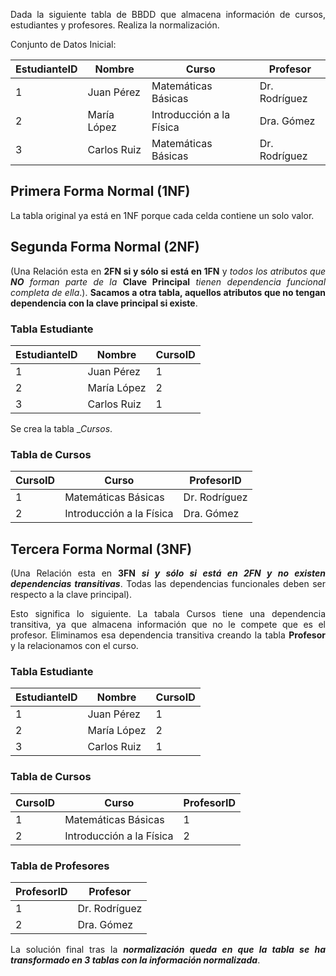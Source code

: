 <div align="justify">

Dada la siguiente tabla de BBDD que almacena información de cursos, estudiantes y profesores. Realiza la normalización.

Conjunto de Datos Inicial:


| EstudianteID | Nombre      | Curso                   | Profesor       |
|--------------|-------------|-------------------------|----------------|
| 1            | Juan Pérez  | Matemáticas Básicas     | Dr. Rodríguez   |
| 2            | María López | Introducción a la Física| Dra. Gómez      |
| 3            | Carlos Ruiz | Matemáticas Básicas     | Dr. Rodríguez   |


## Primera Forma Normal (1NF)

La tabla original ya está en 1NF porque cada celda contiene un solo valor.

## Segunda Forma Normal (2NF)

(Una Relación esta en __2FN si y sólo si está en 1FN__ y _todos los atributos que_ ___NO___ _forman parte de la_ __Clave Principal__ _tienen dependencia funcional completa de ella_.). __Sacamos a otra tabla, aquellos atributos que no tengan dependencia con la clave principal si existe__.

### Tabla Estudiante

| EstudianteID | Nombre      | CursoID | 
|--------------|-------------|---------|
| 1            | Juan Pérez  | 1       | 
| 2            | María López | 2       | 
| 3            | Carlos Ruiz | 1       |

Se crea la tabla __Cursos_.

### Tabla de Cursos

| CursoID | Curso                   | ProfesorID    |
|---------|-------------------------|---------------|
| 1       | Matemáticas Básicas     | Dr. Rodríguez |
| 2       | Introducción a la Física| Dra. Gómez |


## Tercera Forma Normal (3NF)

(Una Relación esta en __3FN__ ___si y sólo si está en 2FN y no existen dependencias transitivas___. Todas las dependencias funcionales deben ser respecto a la clave principal).

Esto significa lo siguiente. La tabala Cursos tiene una dependencia transitiva, ya que almacena información que no le compete que es el profesor. Eliminamos esa dependencia transitiva creando la tabla __Profesor__ y la relacionamos con el curso.

### Tabla Estudiante


| EstudianteID | Nombre      | CursoID |
|--------------|-------------|---------|
| 1            | Juan Pérez  | 1       |
| 2            | María López | 2       |
| 3            | Carlos Ruiz | 1       |

### Tabla de Cursos

| CursoID | Curso                   | ProfesorID |  
|---------|-------------------------|------------|
| 1       | Matemáticas Básicas     | 1          |
| 2       | Introducción a la Física| 2          |

### Tabla de Profesores

| ProfesorID | Profesor       |
|------------|----------------|
| 1          | Dr. Rodríguez   |
| 2          | Dra. Gómez      |

La solución final tras la ___normalización queda en que la tabla se ha transformado en 3 tablas con la información normalizada___.

</div>